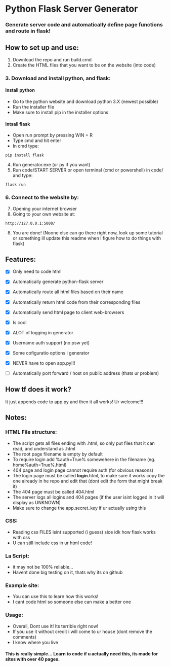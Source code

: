 # Python Flask Server Generator
### Generate server code and automatically define page functions and route in flask!

## How to set up and use:
1. Download the repo and run build.cmd
2. Create the HTML files that you want to be on the website (into code)
### 3. Download and install python, and flask:
#### Install python
  - Go to the python website and download python 3.X (newest possible)
  - Run the installer file
  - Make sure to install pip in the installer options
#### Intsall flask
  - Open run prompt by pressing WIN + R
  - Type cmd and hit enter
  - In cmd type:
```
pip install flask
``` 
4. Run generator.exe (or py if you want)
5. Run code/START SERVER or open terminal (cmd or powershell) in code/ and type:
```
flask run
```
### 6. Connect to the website by:
7. Opening your internet browser
8. Going to your own website at:
```
http://127.0.0.1:5000/
```
8. You are done!
(Noone else can go there right now, look up some tutorial or something ill update this readme when i figure how to do things with flask)

## Features:
- [X] Only need to code html
- [X] Automatically generate python-flask server
- [X] Automatically route all html files based on their name
- [X] Automatically return html code from their corresponding files
- [X] Automatically send html page to client web-browsers
- [X] Is cool
- [X] ALOT of logging in generator
- [X] Username auth support (no psw yet)
- [X] Some cofiguratio options i generator
- [X] NEVER have to open app.py!!!
- [ ] Automatically port forward / host on public address (thats ur problem)


## How tf does it work?
It just appends code to app.py and then it all works! Ur welcome!!!

## Notes:
### HTML File structure:
- The script gets all files ending with .html, so only put files that it can read, and understand as .html
- The root page filename is empty by default
- To require login add %auth=True% somewehere in the filename (eg. home%auth=True%.html)
- 404 page and login page cannot require auth (for obvious reasons)
- The login page must be called __login__.html, to make sure it works copy the one already in he repo and edit that (dont edit the form that might break it)
- The 404 page must be called 404.html
- The server logs all logins and 404 pages (if the user isint logged in it will display as UNKNOWN)
- Make sure to change the app.secret_key if ur actually using this

### CSS:
- Reading css FILES isint supported (i guess) sice idk how flask works with css
- U can still include css in ur html code!
### La Script:
- it may not be 100% reliable...
- Havent done big testing on it, thats why its on github
### Example site:
- You can use this to learn how this works!
- I cant code html so someone else can make a better one
### Usage:
- Overall, Dont use it! Its terrible right now!
- If you use it without credit i will come to ur house  (dont remove the comments)
- I know where you live

#### This is really simple... Learn to code if u actually need this, its made for sites with over 40 pages.